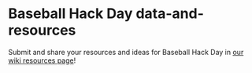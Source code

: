 Baseball Hack Day data-and-resources
=======================

Submit and share your resources and ideas for Baseball Hack Day in [our wiki resources page](https://github.com/baseballhackday/data-and-resources/wiki/Resources-and-ideas)!
